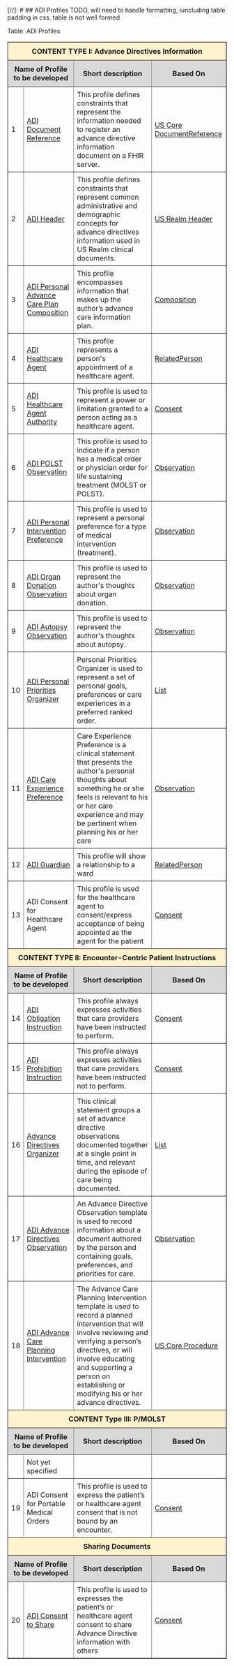 [//]: #  ## ADI Profiles   TODO, will need to handle formatting, iuncluding table padding in css. table is not well formed


Table: ADI Profiles 
<table border="1" style="border-spacing: 100px;">
    <tr>
        <th colspan="4" style="background-color: #FFF2CC; text-align:center; padding: 10px; padding: 10px;"><b>CONTENT TYPE I: Advance Directives Information</b></th>
    </tr>
    <tr style="background-color: #D9D9D9;">
        <th style="padding: 10px;" colspan="2"><b>Name of Profile to be developed</b></th>
        <th style="padding: 10px;"><b>Short description</b></th>
        <th style="padding: 10px;"><b>Based On</b></th>
    </tr>
    <tr>
        <td style="padding: 7px;">1</td>
        <td style="padding: 7px;"><a href="#">ADI Document Reference</a></td>
        <td style="padding: 7px;">This profile defines constraints that represent the information needed to register an advance directive information document on a FHIR server.</td>
        <td style="padding: 7px;"><a href="http://hl7.org/fhir/us/core/STU3.1.1/StructureDefinition-us-core-documentreference.html">US Core DocumentReference</a></td>
    </tr>
    <tr>
        <td style="padding: 7px;">2</td>
        <td style="padding: 7px;"><a href="#">ADI Header</a></td>
        <td style="padding: 7px;">This profile defines constraints that represent common administrative and demographic concepts for advance directives information used in US Realm clinical documents.</td>
        <td style="padding: 7px;"><a href="http://hl7.org/fhir/us/ccda/STU1.1/StructureDefinition-US-Realm-Header.html">US Realm Header</a></td>
    </tr>
    <tr>
        <td style="padding: 7px;">3</td>
        <td style="padding: 7px;"><a href="#">ADI Personal Advance Care Plan Composition</a></td>
        <td style="padding: 7px;">This profile encompasses information that makes up the author’s advance care information plan.</td>
        <td style="padding: 7px;"><a href="http://hl7.org/fhir/R4/composition.html">Composition</a></td>
    </tr>
    <tr>
        <td style="padding: 7px;">4</td>
        <td style="padding: 7px;"><a href="#">ADI Healthcare Agent</a></td>
        <td style="padding: 7px;">This profile represents a person's appointment of a healthcare agent.</td>
        <td style="padding: 7px;"><a href="http://hl7.org/fhir/R4/relatedperson.html">RelatedPerson</a></td>
    </tr>
    <tr>    
        <td style="padding: 7px;">5</td>
        <td style="padding: 7px;"><a href="#">ADI Healthcare Agent Authority</a></td>
        <td style="padding: 7px;">This profile is used to represent a power or limitation granted to a person acting as a healthcare agent.</td>
        <td style="padding: 7px;"><a href="http://hl7.org/fhir/R4/consent.html">Consent</a></td>
    </tr>
    <tr>    
        <td style="padding: 7px;">6</td>
        <td style="padding: 7px;"><a href="#">ADI POLST Observation</a></td>
        <td style="padding: 7px;">This profile is used to indicate if a person has a medical order or physician order for life sustaining treatment (MOLST or POLST).</td>
        <td style="padding: 7px;"><a href="http://hl7.org/fhir/R4/observation.html">Observation</a></td>
    </tr>
    <tr>    
        <td style="padding: 7px;">7</td>
        <td style="padding: 7px;"><a href="#">ADI Personal Intervention Preference</a></td>
        <td style="padding: 7px;">This profile is used to represent a personal preference for a type of medical intervention (treatment).</td>
        <td style="padding: 7px;"><a href="http://hl7.org/fhir/R4/observation.html">Observation</a></td>
    </tr>
    <tr>    
        <td style="padding: 7px;">8</td>
        <td style="padding: 7px;"><a href="#">ADI Organ Donation Observation</a></td>
        <td style="padding: 7px;">This profile is used to represent the author's thoughts about organ donation.</td>
        <td style="padding: 7px;"><a href="http://hl7.org/fhir/R4/observation.html">Observation</a></td>
    </tr>
    <tr>    
        <td style="padding: 7px;">9</td>
        <td style="padding: 7px;"><a href="#">ADI Autopsy Observation</a></td>
        <td style="padding: 7px;">This profile is used to represent the author's thoughts about autopsy.</td>
        <td style="padding: 7px;"><a href="http://hl7.org/fhir/R4/observation.html">Observation</a></td>
    </tr>
    <tr>    
        <td style="padding: 7px;">10</td>
        <td style="padding: 7px;"><a href="#">ADI Personal Priorities Organizer</a></td>
        <td style="padding: 7px;">Personal Priorities Organizer is used to represent a set of personal goals, preferences or care experiences in a preferred ranked order.</td>
        <td style="padding: 7px;"><a href="http://hl7.org/fhir/R4/list.html">List</a></td>
    </tr>
    <tr>    
        <td style="padding: 7px;">11</td>
        <td style="padding: 7px;"><a href="#">ADI Care Experience Preference</a></td>
        <td style="padding: 7px;">Care Experience Preference is a clinical statement that presents the author's personal thoughts about something he or she feels is relevant to his or her care experience and may be pertinent when planning his or her care</td>
        <td style="padding: 7px;"><a href="http://hl7.org/fhir/R4/observation.html">Observation</a></td>
    </tr>
    <tr>    
        <td style="padding: 7px;">12</td>
        <td style="padding: 7px;"><a href="#">ADI Guardian</a></td>
        <td style="padding: 7px;">This profile will show a relationship to a ward</td>
        <td style="padding: 7px;"><a href="http://hl7.org/fhir/R4/relatedperson.html">RelatedPerson</a></td>
    </tr>
    <tr>
        <td style="padding: 7px;">13</td>
        <td style="padding: 7px;">ADI Consent for Healthcare Agent</td>
        <td style="padding: 7px;">This profile is used for the healthcare agent to consent/express acceptance of being appointed as the agent for the patient</td>
        <td style="padding: 7px;"><a href="http://hl7.org/fhir/R4/consent.html">Consent</a></td>
    </tr>
    <tr>
        <th colspan="4" style="background-color: #FFF2CC; text-align:center; padding: 10px; padding: 10px;"><b>CONTENT TYPE II: Encounter-Centric Patient Instructions</b></th>
    </tr>
    <tr style="background-color: #D9D9D9;">
        <th style="padding: 10px;" colspan="2"><b>Name of Profile to be developed</b></th>
        <th style="padding: 10px;"><b>Short description</b></th>
        <th style="padding: 10px;"><b>Based On</b></th>
    </tr>
    <tr>
        <td style="padding: 7px;">14</td>
        <td style="padding: 7px;"><a href="#">ADI Obligation Instruction</a></td>
        <td style="padding: 7px;">This profile always expresses activities that care providers have been instructed to perform.</td>
        <td style="padding: 7px;"><a href="http://hl7.org/fhir/R4/consent.html">Consent</a></td>
    </tr>
    <tr>
        <td style="padding: 7px;">15</td>
        <td style="padding: 7px;"><a href="#">ADI Prohibition Instruction</a></td>
        <td style="padding: 7px;">This profile always expresses activities that care providers have been instructed not to perform.</td>
        <td style="padding: 7px;"><a href="http://hl7.org/fhir/R4/consent.html">Consent</a></td>
    </tr>
    <tr>
        <td style="padding: 7px;">16</td>
        <td style="padding: 7px;"><a href="#">Advance Directives Organizer</a></td>
        <td style="padding: 7px;">This clinical statement groups a set of advance directive observations documented together at a single point in time, and relevant during the episode of care being documented.</td>
        <td style="padding: 7px;"><a href="http://hl7.org/fhir/R4/list.html">List</a></td>
    </tr>
    <tr>
        <td style="padding: 7px;">17</td>
        <td style="padding: 7px;"><a href="#">ADI Advance Directives Observation</a></td>
        <td style="padding: 7px;">An Advance Directive Observation template is used to record information about a document authored by the person and containing goals, preferences, and priorities for care.</td>
        <td style="padding: 7px;"><a href="http://hl7.org/fhir/R4/observation.html">Observation</a></td>
    </tr>
    <tr>
        <td style="padding: 7px;">18</td>
        <td style="padding: 7px;"><a href="#">ADI Advance Care Planning Intervention</a></td>
        <td style="padding: 7px;">The Advance Care Planning Intervention template is used to record a planned intervention that will involve reviewing and verifying a person’s directives, or will involve educating and supporting a person on establishing or modifying his or her advance directives.</td>
        <td style="padding: 7px;"><a href="http://hl7.org/fhir/us/core/STU3.1.1/StructureDefinition-us-core-procedure.html">US Core Procedure</a></td>
    </tr>
    <tr>
        <th colspan="4" style="background-color: #FFF2CC; text-align:center; padding: 10px; padding: 10px;"><b>CONTENT Type III: P/MOLST</b></th>
    </tr>
    <tr style="background-color: #D9D9D9;">
        <th style="padding: 10px;" colspan="2"><b>Name of Profile to be developed</b></th>
        <th style="padding: 10px;"><b>Short description</b></th>
        <th style="padding: 10px;"><b>Based On</b></th>
    </tr>
    <tr>
        <td style="padding: 7px;"> </td>
        <td style="padding: 7px;">Not yet specified</td>
        <td style="padding: 7px;"></td>
        <td style="padding: 7px;"></td>
    </tr>
    <tr>
        <td style="padding: 7px;">19</td>
        <td style="padding: 7px;">ADI Consent for Portable Medical Orders</td>
        <td style="padding: 7px;">This profile is used to express the patient’s or healthcare agent consent that is not bound by an encounter.</td>
        <td style="padding: 7px;"><a href="http://hl7.org/fhir/R4/consent.html">Consent</a></td>
    </tr>
    <tr>
        <th colspan="4" style="background-color: #FFF2CC; text-align:center; padding: 10px; padding: 10px;"><b>Sharing Documents</b></th>
    </tr>
    <tr style="background-color: #D9D9D9;">
        <th style="padding: 10px;" colspan="2"><b>Name of Profile to be developed</b></th>
        <th style="padding: 10px;"><b>Short description</b></th>
        <th style="padding: 10px;"><b>Based On</b></th>
    </tr>
    <tr>
        <td style="padding: 7px;">20</td>
        <td style="padding: 7px;"><a href="#">ADI Consent to Share</a></td>
        <td style="padding: 7px;">This profile is used to expresses the patient’s or healthcare agent consent to share Advance Directive information with others</td>
        <td style="padding: 7px;"><a href="http://hl7.org/fhir/R4/consent.html">Consent</a></td>
    </tr>
</table>
